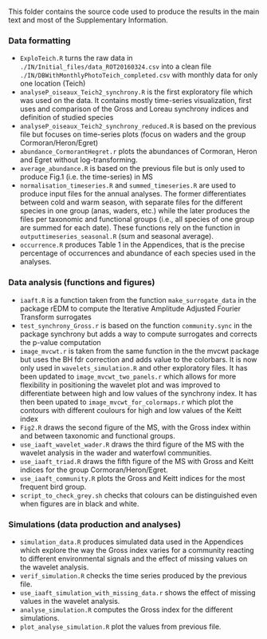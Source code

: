 This folder contains the source code used to produce the results in the main text and most of the Supplementary Information.

### Data formatting

* `ExploTeich.R` turns the raw data in `./IN/Initial_files/data_ROT20160324.csv` into a clean file `./IN/DBWithMonthlyPhotoTeich_completed.csv` with monthly data for only one location (Teich)
* `analyseP_oiseaux_Teich2_synchrony.R` is the first exploratory file which was used on the data. It contains mostly time-series visualization, first uses and comparison of the Gross and Loreau synchrony indices and definition of studied species
* `analyseP_oiseaux_Teich2_synchrony_reduced.R` is based on the previous file but focuses on time-series plots (focus on waders and the group Cormoran/Heron/Egret)
* `abundance_CormorantHegret.r` plots the abundances of Cormoran, Heron and Egret without log-transforming.
* `average_abundance.R` is based on the previous file but is only used to produce Fig.1 (i.e. the time-series) in MS 
* `normalisation_timeseries.R` and `summed_timeseries.R` are used to produce input files for the annual analyses. The former differentiates between cold and warm season, with separate files for the different species in one group (anas, waders, etc.) while the later produces the files per taxonomic and functional groups (i.e., all species of one group are summed for each date). These functions rely on the function in `outputtimeseries_seasonal.R` (sum and seasonal average). 
* `occurrence.R` produces Table 1 in the Appendices, that is the precise percentage of occurrences and abundance of each species used in the analyses.

### Data analysis (functions and figures)
* `iaaft.R` is a function taken from the function `make_surrogate_data` in the package rEDM to compute the Iterative Amplitude Adjusted Fourier Transform surrogates
* `test_synchrony_Gross.r` is based on the function `community.sync` in the package synchrony but adds a way to compute surrogates and corrects the p-value computation
* `image_mvcwt.r` is taken from the same function in the the mvcwt package but uses the BH fdr correction and adds value to the colorbars. It is now only used in `wavelets_simulation.R` and other exploratory files. It has been updated to `image_mvcwt_two_panels.r` which allows for more flexibility in positioning the wavelet plot and was improved to differentiate between high and low values of the synchrony index. It has then been upated to `image_mvcwt_for_colormaps.r` which plot the contours with different coulours for high and low values of the Keitt index
* `Fig2.R` draws the second figure of the MS, with the Gross index within and between taxonomic and functional groups.
* `use_iaaft_wavelet_wader.R` draws the third figure of the MS with the wavelet analysis in the wader and waterfowl communities.
* `use_iaaft_triad.R` draws the fifth figure of the MS with Gross and Keitt indices for the group Cormoran/Heron/Egret.
* `use_iaaft_community.R` plots the Gross and Keitt indices for the most frequent bird group.
* `script_to_check_grey.sh` checks that colours can be distinguished even when figures are in black and white.

### Simulations (data production and analyses)
* `simulation_data.R` produces simulated data used in the Appendices which explore the way the Gross index varies for a community reacting to different environmental signals and the effect of missing values on the wavelet analysis.
* `verif_simulation.R` checks the time series produced by the previous file.
* `use_iaaft_simulation_with_missing_data.r` shows the effect of missing values in the wavelet analysis.
* `analyse_simulation.R` computes the Gross index for the different simulations.
* `plot_analyse_simulation.R` plot the values from previous file.
